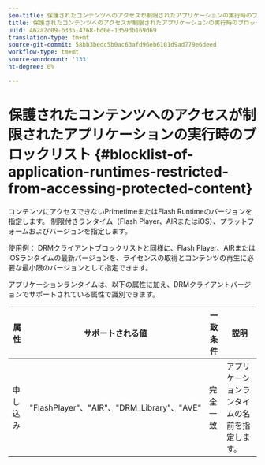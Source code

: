 ```yaml
---
seo-title: 保護されたコンテンツへのアクセスが制限されたアプリケーションの実行時のブロックリスト
title: 保護されたコンテンツへのアクセスが制限されたアプリケーションの実行時のブロックリスト
uuid: 462a2c09-b335-4768-bd0e-1359db169d69
translation-type: tm+mt
source-git-commit: 58bb3bedc5b0ac63afd96eb6101d9ad779e6deed
workflow-type: tm+mt
source-wordcount: '133'
ht-degree: 0%

---
```



# 保護されたコンテンツへのアクセスが制限されたアプリケーションの実行時のブロックリスト {#blocklist-of-application-runtimes-restricted-from-accessing-protected-content}

コンテンツにアクセスできないPrimetimeまたはFlash Runtimeのバージョンを指定します。 制限付きランタイム（Flash Player、AIRまたはiOS）、プラットフォームおよびバージョンを指定します。

使用例： DRMクライアントブロックリストと同様に、Flash Player、AIRまたはiOSランタイムの最新バージョンを、ライセンスの取得とコンテンツの再生に必要な最小限のバージョンとして指定できます。

アプリケーションランタイムは、以下の属性に加え、DRMクライアントバージョンでサポートされている属性で識別できます。

| **属性** | **サポートされる値** | **一致条件** | **説明** |
|---|---|---|---|
| 申し込み | &quot;FlashPlayer&quot;、&quot;AIR&quot;、&quot;DRM_Library&quot;、&quot;AVE&quot; | 完全一致 | アプリケーションランタイムの名前を指定します。 |
